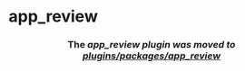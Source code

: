 # app_review

<h3 align="center">The <i>app_review<i> plugin was moved to <a href='https://github.com/AppleEducate/plugins'>plugins/packages/app_review</a></h3>
